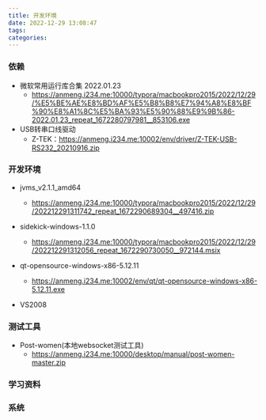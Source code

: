 ```yaml
---
title: 开发环境
date: 2022-12-29 13:08:47
tags:
categories:
---
```




### 依赖

* 微软常用运行库合集 2022.01.23
  * https://anmeng.i234.me:10000/typora/macbookpro2015/2022/12/29/%E5%BE%AE%E8%BD%AF%E5%B8%B8%E7%94%A8%E8%BF%90%E8%A1%8C%E5%BA%93%E5%90%88%E9%9B%86-2022.01.23_repeat_1672280797981__853106.exe
* USB转串口线驱动
  * Z-TEK：https://anmeng.i234.me:10002/env/driver/Z-TEK-USB-RS232_20210916.zip
  



### 开发环境

* jvms_v2.1.1_amd64
  * https://anmeng.i234.me:10000/typora/macbookpro2015/2022/12/29/202212291311742_repeat_1672290689304__497416.zip
* sidekick-windows-1.1.0
  * https://anmeng.i234.me:10000/typora/macbookpro2015/2022/12/29/202212291312056_repeat_1672290730050__972144.msix
* qt-opensource-windows-x86-5.12.11
  * https://anmeng.i234.me:10002/env/qt/qt-opensource-windows-x86-5.12.11.exe

* VS2008



### 测试工具

* Post-women(本地websocket测试工具)
  * https://anmeng.i234.me:10000/desktop/manual/post-women-master.zip



### 学习资料







### 系统















